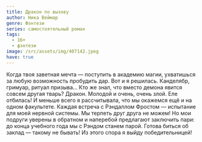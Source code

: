 ```yaml
---
title: Дракон по вызову
author: Ника Веймар
genre: Фэнтези
series: самостоятельный роман
tags:
  - 16+
  - фэнтези
image: /src/assets/img/407142.jpeg
have: true
---
```

Когда твоя заветная мечта — поступить в академию магии, ухватишься за любую возможность пробудить дар. Вот и я решилась. Канделябр, гримуар, ритуал призыва... Кто же знал, что вместо демона явится совсем другая тварь? Дракон. Молодой и очень, очень злой. Еле отбилась! И меньше всего я рассчитывала, что мы окажемся ещё и на одном факультете. Каждая встреча с Рэндаллом Фростом — испытание для моей нервной системы. Мы терпеть друг друга не можем! Но мои подруги уверены в обратном и наперебой предлагают заключить пари: до конца учебного года мы с Рэндом станем парой. Готова биться об заклад — такому не бывать! Из этого спора я выйду победительницей!
